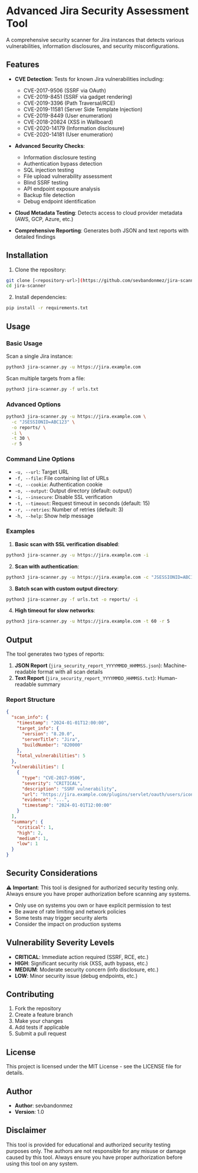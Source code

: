 # Advanced Jira Security Assessment Tool

A comprehensive security scanner for Jira instances that detects various vulnerabilities, information disclosures, and security misconfigurations.

## Features

- **CVE Detection**: Tests for known Jira vulnerabilities including:
  - CVE-2017-9506 (SSRF via OAuth)
  - CVE-2019-8451 (SSRF via gadget rendering)
  - CVE-2019-3396 (Path Traversal/RCE)
  - CVE-2019-11581 (Server Side Template Injection)
  - CVE-2019-8449 (User enumeration)
  - CVE-2018-20824 (XSS in Wallboard)
  - CVE-2020-14179 (Information disclosure)
  - CVE-2020-14181 (User enumeration)

- **Advanced Security Checks**:
  - Information disclosure testing
  - Authentication bypass detection
  - SQL injection testing
  - File upload vulnerability assessment
  - Blind SSRF testing
  - API endpoint exposure analysis
  - Backup file detection
  - Debug endpoint identification

- **Cloud Metadata Testing**: Detects access to cloud provider metadata (AWS, GCP, Azure, etc.)

- **Comprehensive Reporting**: Generates both JSON and text reports with detailed findings

## Installation

1. Clone the repository:
```bash
git clone [<repository-url>](https://github.com/sevbandonmez/jira-scanner.git)
cd jira-scanner
```

2. Install dependencies:
```bash
pip install -r requirements.txt
```

## Usage

### Basic Usage

Scan a single Jira instance:
```bash
python3 jira-scanner.py -u https://jira.example.com
```

Scan multiple targets from a file:
```bash
python3 jira-scanner.py -f urls.txt
```

### Advanced Options

```bash
python3 jira-scanner.py -u https://jira.example.com \
  -c "JSESSIONID=ABC123" \
  -o reports/ \
  -i \
  -t 30 \
  -r 5
```

### Command Line Options

- `-u, --url`: Target URL
- `-f, --file`: File containing list of URLs
- `-c, --cookie`: Authentication cookie
- `-o, --output`: Output directory (default: output/)
- `-i, --insecure`: Disable SSL verification
- `-t, --timeout`: Request timeout in seconds (default: 15)
- `-r, --retries`: Number of retries (default: 3)
- `-h, --help`: Show help message

### Examples

1. **Basic scan with SSL verification disabled**:
```bash
python3 jira-scanner.py -u https://jira.example.com -i
```

2. **Scan with authentication**:
```bash
python3 jira-scanner.py -u https://jira.example.com -c "JSESSIONID=ABC123"
```

3. **Batch scan with custom output directory**:
```bash
python3 jira-scanner.py -f urls.txt -o reports/ -i
```

4. **High timeout for slow networks**:
```bash
python3 jira-scanner.py -u https://jira.example.com -t 60 -r 5
```

## Output

The tool generates two types of reports:

1. **JSON Report** (`jira_security_report_YYYYMMDD_HHMMSS.json`): Machine-readable format with all scan details
2. **Text Report** (`jira_security_report_YYYYMMDD_HHMMSS.txt`): Human-readable summary

### Report Structure

```json
{
  "scan_info": {
    "timestamp": "2024-01-01T12:00:00",
    "target_info": {
      "version": "8.20.0",
      "serverTitle": "Jira",
      "buildNumber": "820000"
    },
    "total_vulnerabilities": 5
  },
  "vulnerabilities": [
    {
      "type": "CVE-2017-9506",
      "severity": "CRITICAL",
      "description": "SSRF vulnerability",
      "url": "https://jira.example.com/plugins/servlet/oauth/users/icon-uri",
      "evidence": "...",
      "timestamp": "2024-01-01T12:00:00"
    }
  ],
  "summary": {
    "critical": 1,
    "high": 2,
    "medium": 1,
    "low": 1
  }
}
```

## Security Considerations

⚠️ **Important**: This tool is designed for authorized security testing only. Always ensure you have proper authorization before scanning any systems.

- Only use on systems you own or have explicit permission to test
- Be aware of rate limiting and network policies
- Some tests may trigger security alerts
- Consider the impact on production systems

## Vulnerability Severity Levels

- **CRITICAL**: Immediate action required (SSRF, RCE, etc.)
- **HIGH**: Significant security risk (XSS, auth bypass, etc.)
- **MEDIUM**: Moderate security concern (info disclosure, etc.)
- **LOW**: Minor security issue (debug endpoints, etc.)

## Contributing

1. Fork the repository
2. Create a feature branch
3. Make your changes
4. Add tests if applicable
5. Submit a pull request

## License

This project is licensed under the MIT License - see the LICENSE file for details.

## Author

- **Author**: sevbandonmez
- **Version**: 1.0

## Disclaimer

This tool is provided for educational and authorized security testing purposes only. The authors are not responsible for any misuse or damage caused by this tool. Always ensure you have proper authorization before using this tool on any system.
